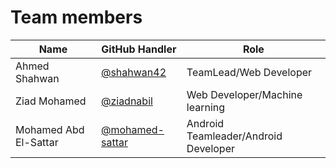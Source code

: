 # Team members

|Name|GitHub Handler|Role|
|-----|--------------|-----|
|Ahmed Shahwan | [@shahwan42](https://github.com/shahwan42) | TeamLead/Web Developer |
|Ziad Mohamed  | [@ziadnabil](https://github.com/ziadnabil) | Web Developer/Machine learning |
|Mohamed Abd El-Sattar | [@mohamed-sattar](https://github.com/mohamed-sattar) | Android Teamleader/Android Developer |
